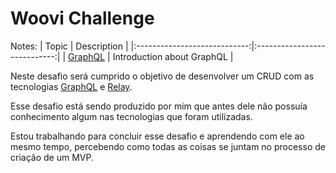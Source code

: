 # Woovi Challenge

Notes:
|            Topic             |          Description         |
|:----------------------------:|:----------------------------:|
| [GraphQL](./docs/graphql.md) |  Introduction about GraphQL  |


Neste desafio será cumprido o objetivo de desenvolver um CRUD com as tecnologias [GraphQL](https://graphql.org/) e [Relay](https://relay.dev/).

Esse desafio está sendo produzido por mim que antes dele não possuía conhecimento algum nas tecnologias que foram utilizadas.

Estou trabalhando para concluir esse desafio e aprendendo com ele ao mesmo tempo, percebendo como todas as coisas se juntam no processo de criação de um MVP.







